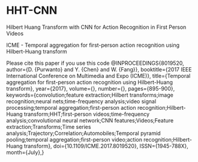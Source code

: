 # HHT-CNN
Hilbert Huang Transform with CNN for Action Recognition in First Person Videos


ICME - Temporal aggregation for first-person action recognition using Hilbert-Huang transform



Please cite this paper if you use this code
@INPROCEEDINGS{8019520, 
author={D. {Purwanto} and Y. {Chen} and W. {Fang}}, 
booktitle={2017 IEEE International Conference on Multimedia and Expo (ICME)}, 
title={Temporal aggregation for first-person action recognition using Hilbert-Huang transform}, 
year={2017}, 
volume={}, 
number={}, 
pages={895-900}, 
keywords={convolution;feature extraction;Hilbert transforms;image recognition;neural nets;time-frequency analysis;video signal processing;temporal aggregation;first-person action recognition;Hilbert-Huang transform;HHT;first-person videos;time-frequency analysis;convolutional neural network;CNN features;Videos;Feature extraction;Transforms;Time series analysis;Trajectory;Correlation;Automobiles;Temporal pyramid pooling;temporal aggregation;first-person video;action recognition;Hilbert-Huang transform}, 
doi={10.1109/ICME.2017.8019520}, 
ISSN={1945-788X}, 
month={July},}
